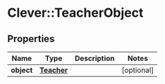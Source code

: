 # Clever::TeacherObject

## Properties
Name | Type | Description | Notes
------------ | ------------- | ------------- | -------------
**object** | [**Teacher**](Teacher.md) |  | [optional] 


